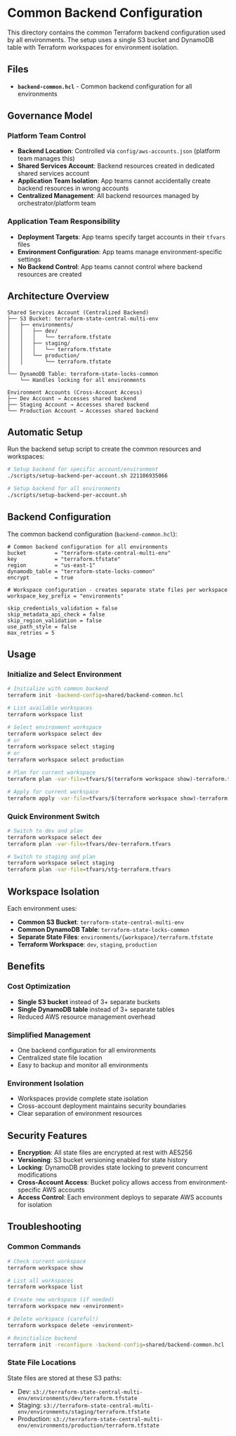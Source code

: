 # Common Backend Configuration

This directory contains the common Terraform backend configuration used by all environments. The setup uses a single S3 bucket and DynamoDB table with Terraform workspaces for environment isolation.

## Files

- **`backend-common.hcl`** - Common backend configuration for all environments

## Governance Model

### **Platform Team Control**
- **Backend Location**: Controlled via `config/aws-accounts.json` (platform team manages this)
- **Shared Services Account**: Backend resources created in dedicated shared services account
- **Application Team Isolation**: App teams cannot accidentally create backend resources in wrong accounts
- **Centralized Management**: All backend resources managed by orchestrator/platform team

### **Application Team Responsibility**
- **Deployment Targets**: App teams specify target accounts in their `tfvars` files
- **Environment Configuration**: App teams manage environment-specific settings
- **No Backend Control**: App teams cannot control where backend resources are created

## Architecture Overview

```
Shared Services Account (Centralized Backend)
├── S3 Bucket: terraform-state-central-multi-env
│   ├── environments/
│   │   ├── dev/
│   │   │   └── terraform.tfstate
│   │   ├── staging/
│   │   │   └── terraform.tfstate
│   │   └── production/
│   │       └── terraform.tfstate
│
└── DynamoDB Table: terraform-state-locks-common
    └── Handles locking for all environments

Environment Accounts (Cross-Account Access)
├── Dev Account → Accesses shared backend
├── Staging Account → Accesses shared backend  
└── Production Account → Accesses shared backend
```

## Automatic Setup

Run the backend setup script to create the common resources and workspaces:

```bash
# Setup backend for specific account/environment
./scripts/setup-backend-per-account.sh 221106935066

# Setup backend for all environments
./scripts/setup-backend-per-account.sh
```

## Backend Configuration

The common backend configuration (`backend-common.hcl`):

```hcl
# Common backend configuration for all environments
bucket         = "terraform-state-central-multi-env"
key            = "terraform.tfstate"
region         = "us-east-1"
dynamodb_table = "terraform-state-locks-common"
encrypt        = true

# Workspace configuration - creates separate state files per workspace
workspace_key_prefix = "environments"

skip_credentials_validation = false
skip_metadata_api_check = false
skip_region_validation = false
use_path_style = false
max_retries = 5
```

## Usage

### Initialize and Select Environment

```bash
# Initialize with common backend
terraform init -backend-config=shared/backend-common.hcl

# List available workspaces
terraform workspace list

# Select environment workspace
terraform workspace select dev
# or
terraform workspace select staging
# or  
terraform workspace select production

# Plan for current workspace
terraform plan -var-file=tfvars/$(terraform workspace show)-terraform.tfvars

# Apply for current workspace
terraform apply -var-file=tfvars/$(terraform workspace show)-terraform.tfvars
```

### Quick Environment Switch

```bash
# Switch to dev and plan
terraform workspace select dev
terraform plan -var-file=tfvars/dev-terraform.tfvars

# Switch to staging and plan
terraform workspace select staging
terraform plan -var-file=tfvars/stg-terraform.tfvars
```

## Workspace Isolation

Each environment uses:
- **Common S3 Bucket**: `terraform-state-central-multi-env`
- **Common DynamoDB Table**: `terraform-state-locks-common`
- **Separate State Files**: `environments/{workspace}/terraform.tfstate`
- **Terraform Workspace**: `dev`, `staging`, `production`

## Benefits

### Cost Optimization
- **Single S3 bucket** instead of 3+ separate buckets
- **Single DynamoDB table** instead of 3+ separate tables
- Reduced AWS resource management overhead

### Simplified Management
- One backend configuration for all environments
- Centralized state file location
- Easy to backup and monitor all environments

### Environment Isolation
- Workspaces provide complete state isolation
- Cross-account deployment maintains security boundaries
- Clear separation of environment resources

## Security Features

- **Encryption**: All state files are encrypted at rest with AES256
- **Versioning**: S3 bucket versioning enabled for state history
- **Locking**: DynamoDB provides state locking to prevent concurrent modifications
- **Cross-Account Access**: Bucket policy allows access from environment-specific AWS accounts
- **Access Control**: Each environment deploys to separate AWS accounts for isolation

## Troubleshooting

### Common Commands

```bash
# Check current workspace
terraform workspace show

# List all workspaces
terraform workspace list

# Create new workspace (if needed)
terraform workspace new <environment>

# Delete workspace (careful!)
terraform workspace delete <environment>

# Reinitialize backend
terraform init -reconfigure -backend-config=shared/backend-common.hcl
```

### State File Locations

State files are stored at these S3 paths:
- Dev: `s3://terraform-state-central-multi-env/environments/dev/terraform.tfstate`
- Staging: `s3://terraform-state-central-multi-env/environments/staging/terraform.tfstate`
- Production: `s3://terraform-state-central-multi-env/environments/production/terraform.tfstate`